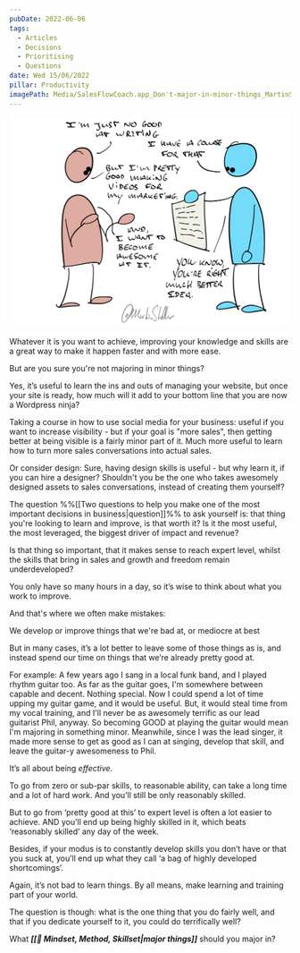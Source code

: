 ```yaml
---
pubDate: 2022-06-06
tags:
  - Articles
  - Decisions
  - Prioritising
  - Questions
date: Wed 15/06/2022
pillar: Productivity
imagePath: Media/SalesFlowCoach.app_Don't-major-in-minor-things_MartinStellar.jpg
---
```




![](Media/SalesFlowCoach.app_Don't-major-in-minor-things_MartinStellar.jpg)

Whatever it is you want to achieve, improving your knowledge and skills are a great way to make it happen faster and with more ease.

But are you sure you're not majoring in minor things?

Yes, it’s useful to learn the ins and outs of managing your website, but once your site is ready, how much will it add to your bottom line that you are now a Wordpress ninja?

Taking a course in how to use social media for your business: useful if you want to increase visibility - but if your goal is "more sales", then getting better at being visible is a fairly minor part of it. Much more useful to learn how to turn more sales conversations into actual sales.

Or consider design: Sure, having design skills is useful - but why learn it, if you can hire a designer? Shouldn't you be the one who takes awesomely designed assets to sales conversations, instead of creating them yourself?

The question %%[[Two questions to help you make one of the most important decisions in business|question]]%% to ask yourself is: that thing you're looking to learn and improve, is that worth it? Is it the most useful, the most leveraged, the biggest driver of impact and revenue?

Is that thing so important, that it makes sense to reach expert level, whilst the skills that bring in sales and growth and freedom remain underdeveloped?

You only have so many hours in a day, so it’s wise to think about what you work to improve.

And that's where we often make mistakes:

We develop or improve things that we're bad at, or mediocre at best

But in many cases, it’s a lot better to leave some of those things as is, and instead spend our time on things that we’re already pretty good at.

For example: A few years ago I sang in a local funk band, and I played rhythm guitar too. As far as the guitar goes, I'm somewhere between capable and decent. Nothing special. Now I could spend a lot of time upping my guitar game, and it would be useful. But, it would steal time from my vocal training, and I'll never be as awesomely terrific as our lead guitarist Phil, anyway. So becoming GOOD at playing the guitar would mean I'm majoring in something minor. Meanwhile, since I was the lead singer, it made more sense to get as good as I can at singing, develop that skill, and leave the guitar-y awesomeness to Phil.

It’s all about being *effective*.

To go from zero or sub-par skills, to reasonable ability, can take a long time and a lot of hard work. And you’ll still be only reasonably skilled.

But to go from ‘pretty good at this’ to expert level is often a lot easier to achieve. AND you’ll end up being highly skilled in it, which beats ‘reasonably skilled’ any day of the week.

Besides, if your modus is to constantly develop skills you don’t have or that you suck at, you’ll end up what they call ‘a bag of highly developed shortcomings’.

Again, it’s not bad to learn things. By all means, make learning and training part of your world.

The question is though: what is the one thing that you do fairly well, and that if you dedicate yourself to it, you could do terrifically well?

What ***[[📄 Mindset, Method, Skillset|major things]]*** should you major in?

